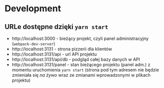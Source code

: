 # Development

## URLe dostępne dzięki `yarn start`

- http://localhost:3000 - bieżący projekt, czyli panel administracyjny (`webpack-dev-server`)
- http://localhost:3131 - strona pizzerii dla klientów
- http://localhost:3131/api - url API projektu
- http://localhost:3131/api/db - podgląd całej bazy danych w API
- http://localhost:3131/panel - stan bieżącego projektu (panel adm.) z momentu uruchomienia `yarn start` (strona pod tym adresem nie będzie zmieniała się *na żywo* wraz ze zmianami wprowadzonymi w plikach projektu)
